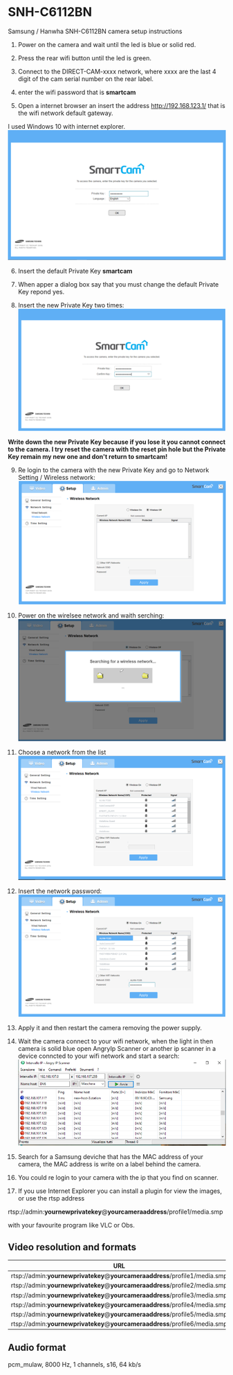 # SNH-C6112BN
 Samsung / Hanwha SNH-C6112BN camera setup instructions

 1. Power on the camera and wait until the led is blue or solid red.
 2. Press the rear wifi button until the led is green.
 3. Connect to the DIRECT-CAM-xxxx network, where xxxx are the last 4 digit of the cam serial number on the rear label.

 4. enter the wifi password that is **smartcam**
 5. Open a internet browser an insert the address http://192.168.123.1/ that is the wifi network default gateway.

 I used Windows 10 with internet explorer.
 ![](smartcam1.png)

 6. Insert the default Private Key **smartcam**

 7. When apper a dialog box say that you must change the default Private Key repond yes.

 8. Insert the new Private Key two times:
 ![](smartcam3.png)

 **Write down the new Private Key because if you lose it you cannot connect to the camera. I try reset the camera with the reset pin hole but the Private Key remain my new one and don't return to smartcam!**

 9. Re login to the camera with the new Private Key and go to Network Setting / Wireless network:
 ![](smartcam5.png)
 10. Power on the wirelsee network and waith serching:
 ![](smartcam6.png)
 11. Choose a network from the list
 ![](smartcam7.png)
 12. Insert the network password:
 ![](smartcam8.png)
 13. Apply it and then restart the camera removing the power supply.

 14. Wait the camera connect to your wifi network, when the light in then camera is solid blue open AngryIp Scanner or another ip scanner in a device conncted to your wifi network and start a search:
 ![](smartcam9.png)
 15. Search for a Samsung deviche that has the MAC address of your camera, the MAC address is write on a label behind the camera.

 16. You could re login to your camera with the ip that you find on scanner.

 17. If you use Internet Explorer you can install a plugin for view the images, or use the rtsp address

 rtsp://admin:**yournewprivatekey**@**yourcameraaddress**/profile1/media.smp

 with your favourite program like VLC or Obs.

## Video resolution and formats
URL|Video|Resolution|TBR
---|-----|----------|---
rtsp://admin:**yournewprivatekey**@**yourcameraaddress**/profile1/media.smp|mjpeg|1920x1080|1
rtsp://admin:**yournewprivatekey**@**yourcameraaddress**/profile2/media.smp|h264|640x360|10
rtsp://admin:**yournewprivatekey**@**yourcameraaddress**/profile3/media.smp|h264|640x360|30
rtsp://admin:**yournewprivatekey**@**yourcameraaddress**/profile4/media.smp|h264|1280x720|15
rtsp://admin:**yournewprivatekey**@**yourcameraaddress**/profile5/media.smp|h264|1920x1080|30
rtsp://admin:**yournewprivatekey**@**yourcameraaddress**/profile6/media.smp|h264|640x360|30

## Audio format
pcm_mulaw, 8000 Hz, 1 channels, s16, 64 kb/s
